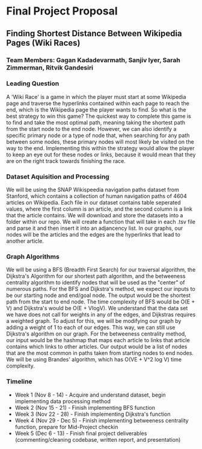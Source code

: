# Final Project Proposal

## Finding Shortest Distance Between Wikipedia Pages (Wiki Races)

### Team Members: Gagan Kadadevarmath, Sanjiv Iyer, Sarah Zimmerman, Ritvik Gandesiri

### Leading Question
A 'Wiki Race' is a game in which the player must start at some Wikipedia page and traverse the hyperlinks contained within each page to reach the end, which is the Wikipedia page the player wants to find. So what is the best strategy to win this game? The quickest way to complete this game is to find and take the most optimal path, meaning taking the shortest path from the start node to the end node. However, we can also identify a specific primary node or a type of node that, when searching for any path between some nodes, these primary nodes will most likely be visited on the way to the end. Implementing this within the strategy would allow the player to keep an eye out for these nodes or links, because it would mean that they are on the right track towards finishing the race.

### Dataset Aquisition and Processing
We will be using the SNAP Wikispeedia navigation paths dataset from Stanford, which contains a collection of human navigation paths of 4604 articles on Wikipedia. Each file in our dataset contains table seperated values, where the first column is an article, and the second column is a link that the article contains. We will download and store the datasets into a folder within our repo. We will create a function that will take in each .tsv file and parse it and then insert it into an adjancency list. In our graphs, our nodes will be the articles and the edges are the hyperlinks that lead to another article. 

### Graph Algorithms
We will be using a BFS (Breadth First Search) for our traversal algorithm, the Dijkstra's Algorithm for our shortest path algorithm, and the betweeness centrality algorithm to identify nodes that will be used as the "center" of numerous paths. For the BFS and Dijkstra's method, we expect our inputs to be our starting node and end/goal node. The output would be the shortest path from the start to end node. The time complexity of BFS would be O(E + V) and Dijkstra's would be O(E + VlogV). We understand that the data set we have does not call for weights in any of the edges, and Dijkstras requires a weighted graph. To adjust for this, we will be modifying our graph by adding a weight of 1 to each of our edges. This way, we can still use Dijkstra's algorithm on our graph. For the betweeness centrality method, our input would be the hashmap that maps each article to links that article contains which links to other articles. Our output would be a list of nodes that are the most common in paths taken from starting nodes to end nodes. We will be using Brandes' algorithm, which has O(VE + V^2 log V) time complexity.    

### Timeline
- Week 1 (Nov 8 - 14) - Acquire and understand dataset, begin implementing data processing method
- Week 2 (Nov 15 - 21) - Finish implementing BFS function
- Week 3 (Nov 22 - 28) - Finish implementing Dijkstra's function
- Week 4 (Nov 29 - Dec 5) - Finish implementing betweeness centrality function, prepare for Mid-Project checkin
- Week 5 (Dec 6 - 13) - Finish final project deliverables (commenting/cleaning codebase, written report, and presentation)